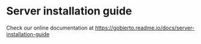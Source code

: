 # Server installation guide

Check our online documentation at https://gobierto.readme.io/docs/server-installation-guide
